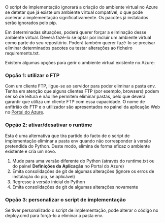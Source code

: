 O script de implementação ignorará a criação do ambiente virtual no Azure se detetar que já existe um ambiente virtual compatível,  o que pode acelerar a implementação significativamente.  Os pacotes já instalados serão ignorados pelo pip.

Em determinadas situações, poderá querer forçar a eliminação desse ambiente virtual.  Deverá fazê-lo se optar por incluir um ambiente virtual como parte do seu repositório.  Poderá também querer fazê-lo se precisar eliminar determinados pacotes ou testar alterações ao ficheiro requirements.txt.

Existem algumas opções para gerir o ambiente virtual existente no Azure:

### Opção 1: utilizar o FTP

Com um cliente FTP, ligue-se ao servidor para poder eliminar a pasta env.  Tenha em atenção que alguns clientes FTP (por exemplo, browsers) podem ser só de leitura e não lhe permitem eliminar pastas, pelo que deverá garantir que utiliza um cliente FTP com essa capacidade.  O nome de anfitrião do FTP e o utilizador são apresentados no painel da aplicação Web no [Portal do Azure](https://portal.azure.com).

### Opção 2: ativar/desativar o runtime

Esta é uma alternativa que tira partido do facto de o script de implementação eliminar a pasta env quando não corresponder à versão pretendida do Python.  Deste modo, elimina de forma eficaz o ambiente existente e cria um novo.

1. Mude para uma versão diferente do Python (através do runtime.txt ou do painel **Definições da Aplicação** no Portal do Azure)
1. Emita consolidações de git de algumas alterações (ignore os erros de instalação do pip, se aplicável)
1. Regresse à versão inicial do Python
1. Emita consolidações de git de algumas alterações novamente

### Opção 3: personalizar o script de implementação

Se tiver personalizado o script de implementação, pode alterar o código no deploy.cmd para forçá-lo a eliminar a pasta env.



<!--HONumber=Jun16_HO2-->


